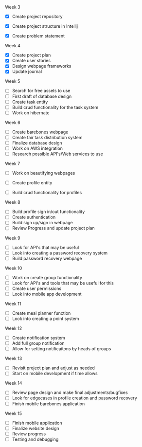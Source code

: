 Week 3
- [X] Create project repository
- [X] Create project structure in Intellij
- [X] Create problem statement


Week 4
- [X] Create project plan
- [X] Create user stories
- [X] Design webpage frameworks
- [X] Update journal

Week 5
- [ ] Search for free assets to use
- [ ] First draft of database design
- [ ] Create task entity
- [ ] Build crud functionality for the task system
- [ ] Work on hibernate

Week 6
- [ ] Create barebones webpage
- [ ] Create fair task distribution system
- [ ] Finalize database design
- [ ] Work on AWS integration
- [ ] Research possible API's/Web services to use

Week 7
- [ ] Work on beautifying webpages
- [ ] Create profile entity
- [ ] Build crud functionality for profiles


Week 8
- [ ] Build profile sign in/out functionality
- [ ] Create authentication
- [ ] Build sign up/sign in webpage
- [ ] Review Progress and update project plan

Week 9
- [ ] Look for API's that may be useful
- [ ] Look into creating a password recovery system
- [ ] Build password recovery webpage

Week 10
- [ ] Work on create group functionality
- [ ] Look for API's and tools that may be useful for this
- [ ] Create user permissions
- [ ] Look into mobile app development

Week 11
- [ ] Create meal planner function
- [ ] Look into creating a point system

Week 12
- [ ] Create notification system
- [ ] Add full group notification
- [ ] Allow for setting notificaitons by heads of groups

Week 13
- [ ] Revisit project plan and adjust as needed
- [ ] Start on mobile development if time allows

Week 14
- [ ] Review page design and make final adjustments/bugfixes
- [ ] Look for edgecases in profile creation and password recovery
- [ ] Finish mobile barebones application

Week 15
- [ ] Finish mobile application
- [ ] Finalize website design
- [ ] Review progress
- [ ] Testing and debugging
